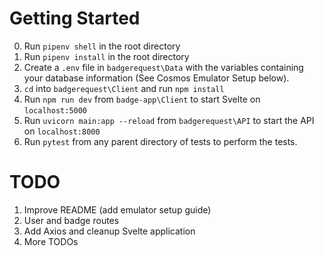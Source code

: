 # Getting Started

0. Run `pipenv shell` in the root directory
1. Run `pipenv install` in the root directory
2. Create a `.env` file in `badgerequest\Data` with the variables containing your database information (See Cosmos Emulator Setup below).
3. `cd` into `badgerequest\Client` and run `npm install`
4. Run `npm run dev` from `badge-app\Client` to start Svelte on `localhost:5000`
5. Run `uvicorn main:app --reload` from `badgerequest\API` to start the API on `localhost:8000`
6. Run `pytest` from any parent directory of tests to perform the tests.

# TODO

1. Improve README (add emulator setup guide)
2. User and badge routes
3. Add Axios and cleanup Svelte application
4. More TODOs
